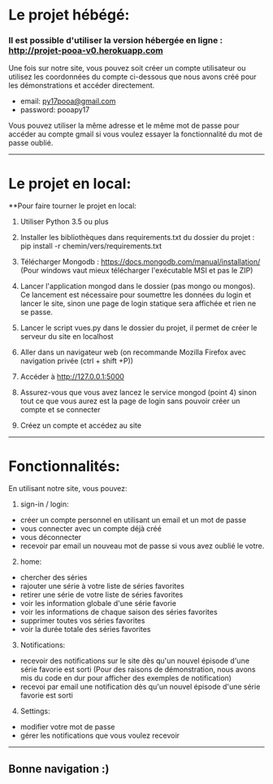 # Le projet hébégé:

### Il est possible d'utiliser la version hébergée en ligne : http://projet-pooa-v0.herokuapp.com

Une fois sur notre site, vous pouvez soit créer un compte utilisateur ou utilisez les coordonnées du compte 
ci-dessous que nous avons créé pour les démonstrations et accéder directement.
* email: py17pooa@gmail.com 
* password: pooapy17

Vous pouvez utiliser la même adresse et le même mot de passe pour accéder au compte gmail si vous voulez essayer la fonctionnalité du mot de passe oublié. 

------------------------------------------------------------------------------------------------------------
# Le projet en local:

**Pour faire tourner le projet en local:

1) Utiliser Python 3.5 ou plus

2) Installer les bibliothèques dans requirements.txt du dossier du projet : pip install -r chemin/vers/requirements.txt

3) Télécharger Mongodb : https://docs.mongodb.com/manual/installation/ (Pour windows vaut mieux télécharger l'exécutable MSI et pas le ZIP)

4) Lancer l'application mongod dans le dossier (pas mongo ou mongos). Ce lancement est nécessaire pour soumettre les données du login et lancer le site, sinon une page de login statique sera affichée et rien ne se passe.

5) Lancer le script vues.py dans le dossier du projet, il permet de créer le serveur du site en localhost

6) Aller dans un navigateur web (on recommande Mozilla Firefox avec navigation privée (ctrl + shift +P)) 

7) Accéder à http://127.0.0.1:5000

8) Assurez-vous que vous avez lancez le service mongod (point 4) sinon tout ce que vous aurez est la page de login sans pouvoir créer un compte et se connecter

9) Créez un compte et accédez au site 

------------------------------------------------------------------------------------------------------------

# Fonctionnalités:
En utilisant notre site, vous pouvez:
1) sign-in / login: 
- créer un compte personnel en utilisant un email et un mot de passe
- vous connecter avec un compte déjà créé
- vous déconnecter
- recevoir par email un nouveau mot de passe si vous avez oublié le votre.
2) home:
- chercher des séries
- rajouter une série à votre liste de séries favorites
- retirer une série de votre liste de séries favorites
- voir les information globale d'une série favorie
- voir les informations de chaque saison des séries favorites
- supprimer toutes vos séries favorites
- voir la durée totale des séries favorites
3) Notifications:
- recevoir des notifications sur le site dès qu'un nouvel épisode d'une série favorie est sorti (Pour des raisons de démonstration, nous avons mis du code en dur pour afficher des exemples de notification)
- recevoi par email une notification dès qu'un nouvel épisode d'une série favorie est sorti
4) Settings:
- modifier votre mot de passe
- gérer les notifications que vous voulez recevoir

------------------------------------------------------------------------------------------------------------
Bonne navigation :)
------------------------------------------------------------------------------------------------------------
